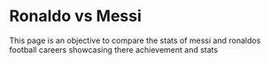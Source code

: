 # Ronaldo vs Messi
This page is an objective to compare the stats of messi and ronaldos football careers showcasing there achievement and stats
